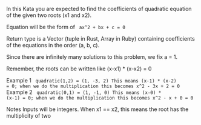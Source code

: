 In this Kata you are expected to find the coefficients of quadratic equation of the given two roots (x1 and x2).

Equation will be the form of <code> ax^2 + bx + c = 0 </code>

Return type is a Vector (tuple in Rust, Array in Ruby) containing coefficients of the equations in the order (a, b, c).

Since there are infinitely many solutions to this problem, we fix a = 1.

Remember, the roots can be written like (x-x1) * (x-x2) = 0

Example 1
<code> quadratic(1,2) = (1, -3, 2)
This means (x-1) * (x-2) = 0; when we do the multiplication this becomes x^2 - 3x + 2 = 0
</code>
<br>
Example 2 <code> quadratic(0,1) = (1, -1, 0)
This means (x-0) * (x-1) = 0; when we do the multiplication this becomes x^2 - x + 0 = 0 </code>

Notes
Inputs will be integers.
When x1 == x2, this means the root has the multiplicity of two
